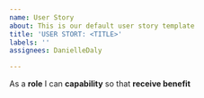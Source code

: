 ```yaml
---
name: User Story
about: This is our default user story template
title: 'USER STORT: <TITLE>'
labels: ''
assignees: DanielleDaly

---
```


As a **role** I can **capability**  so that **receive benefit**

